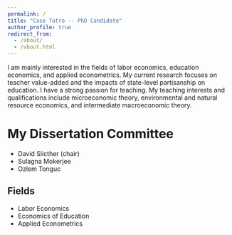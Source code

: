 ```yaml
---
permalink: /
title: "Case Tatro -- PhD Candidate"
author_profile: true
redirect_from: 
  - /about/
  - /about.html
---
```


I am mainly interested in the fields of labor economics, education economics, and applied econometrics.
My current research focuses on teacher value-added and the impacts of state-level partisanship on education.
I have a strong passion for teaching. My teaching interests and qualifications include microeconomic theory, environmental and natural resource economics, and intermediate macroeconomic theory.

My Dissertation Committee
======
* David Slicther (chair)
* Sulagna Mokerjee
* Ozlem Tonguc


Fields
------
* Labor Economics
* Economics of Education
* Applied Econometrics


